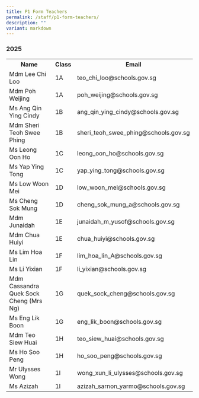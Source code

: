 ```yaml
---
title: P1 Form Teachers
permalink: /staff/p1-form-teachers/
description: ""
variant: markdown
---
```

### **2025**
<table>
    <tbody><tr style="width:100%">
        <th style="width:40%">Name</th>
        <th style="width:10%">Class</th>
        <th style="width:50%">Email</th>
    </tr>
    <tr>
        <td>Mdm Lee Chi Loo</td>
        <td>1A</td>
        <td>teo_chi_loo@schools.gov.sg</td>
    </tr>
    <tr>
        <td>Mdm Poh Weijing</td>
        <td>1A</td>
        <td>poh_weijing@schools.gov.sg</td>
    </tr>
<tr>
        <td>Ms Ang Qin Ying Cindy</td>
        <td>1B</td>
        <td>ang_qin_ying_cindy@schools.gov.sg</td>
    </tr>
			<tr>
        <td>Mdm Sheri Teoh Swee Phing</td>
        <td>1B</td>
        <td>sheri_teoh_swee_phing@schools.gov.sg</td>
    </tr>
<tr>
        <td>Ms Leong Oon Ho</td>
        <td>1C</td>
        <td>leong_oon_ho@schools.gov.sg</td>
    </tr>
     <tr>
        <td>Ms Yap Ying Tong</td>
        <td>1C</td>
        <td>yap_ying_tong@schools.gov.sg</td>
    </tr>
<tr>
        <td>Ms Low Woon Mei</td>
        <td>1D</td>
        <td>low_woon_mei@schools.gov.sg</td>
    </tr>
 <tr>
        <td>Ms Cheng Sok Mung</td>
        <td>1D</td>
        <td>cheng_sok_mung_a@schools.gov.sg</td>
    </tr>
<tr>
        <td>Mdm Junaidah</td>
        <td>1E</td>
        <td>junaidah_m_yusof@schools.gov.sg</td>
    </tr>
 <tr>
        <td>Mdm Chua Huiyi</td>
        <td>1E</td>
        <td>chua_huiyi@schools.gov.sg</td>
    </tr>
<tr>
        <td>Ms Lim Hoa Lin</td>
        <td>1F</td>
        <td>lim_hoa_lin_A@schools.gov.sg</td>
    </tr>
<tr>
        <td>Ms Li Yixian</td>
        <td>1F</td>
        <td>li_yixian@schools.gov.sg</td>
    </tr>
<tr>
        <td>Mdm Cassandra Quek Sock Cheng (Mrs Ng)</td>
        <td>1G</td>
        <td>quek_sock_cheng@schools.gov.sg&nbsp;</td>
    </tr>
<tr>
        <td>Ms Eng Lik Boon</td>
        <td>1G</td>
        <td>eng_lik_boon@schools.gov.sg</td>
    </tr>
 	<tr>
        <td>Mdm Teo Siew Huai</td>
        <td>1H</td>
        <td>teo_siew_huai@schools.gov.sg</td>
    </tr>
 <tr>
        <td>Ms Ho Soo Peng</td>
        <td>1H</td>
        <td>ho_soo_peng@schools.gov.sg</td>
    </tr>
 <tr>
        <td>Mr Ulysses Wong</td>
        <td>1I</td>
        <td>wong_xun_li_ulysses@schools.gov.sg</td>
    </tr>
<tr>
        <td>Ms Azizah</td>
        <td>1I</td>
        <td>azizah_sarnon_yarmo@schools.gov.sg</td>
    </tr>
	</tbody></table>